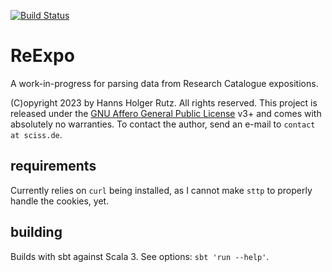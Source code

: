 [![Build Status](https://github.com/Sciss/ReExpo/workflows/Scala%20CI/badge.svg?branch=main)](https://github.com/Sciss/ReExpo/actions?query=workflow%3A%22Scala+CI%22)

# ReExpo

A work-in-progress for parsing data from Research Catalogue expositions.

(C)opyright 2023 by Hanns Holger Rutz. All rights reserved. This project is released under the
[GNU Affero General Public License](https://github.com/Sciss/ReExpo/blob/main/LICENSE) v3+ and
comes with absolutely no warranties.
To contact the author, send an e-mail to `contact at sciss.de`.

## requirements

Currently relies on `curl` being installed, as I cannot make `sttp` to properly handle the cookies, yet.

## building

Builds with sbt against Scala 3. See options: `sbt 'run --help'`.
